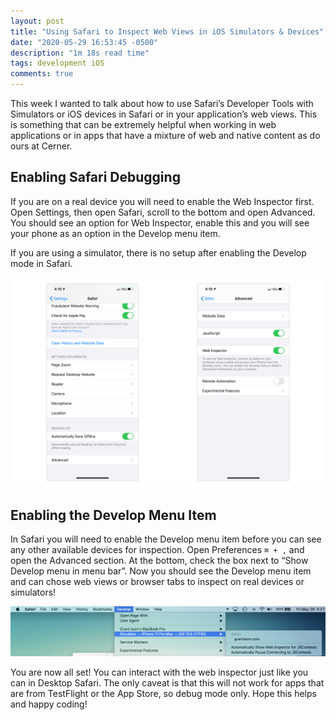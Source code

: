 ```yaml
---
layout: post
title: "Using Safari to Inspect Web Views in iOS Simulators & Devices"
date: "2020-05-29 16:53:45 -0500"
description: "1m 18s read time"
tags: development iOS
comments: true
---
```

<!-- #personal/blogs -->

This week I wanted to talk about how to use Safari’s Developer Tools with Simulators or iOS devices in Safari or in your application’s web views. This is something that can be extremely helpful when working in web applications or in apps that have a mixture of web and native content as do ours at Cerner.

## Enabling Safari Debugging
If you are on a real device you will need to enable the Web Inspector first. Open Settings, then open Safari, scroll to the bottom and open Advanced. You should see an option for Web Inspector, enable this and you will see your phone as an option in the Develop menu item.

If you are using a simulator, there is no setup after enabling the Develop mode in Safari.

![Safari Settings](/images/safari_settings.png)

## Enabling the Develop Menu Item
In Safari you will need to enable the Develop menu item before you can see any other available devices for inspection. Open Preferences `⌘ + ,` and open the Advanced section. At the bottom, check the box next to “Show Develop menu in menu bar”. Now you should see the Develop menu item and can chose web views or browser tabs to inspect on real devices or simulators!

![Develop Menu](/images/develop_menu.png)

You are now all set! You can interact with the web inspector just like you can in Desktop Safari. The only caveat is that this will not work for apps that are from TestFlight or the App Store, so debug mode only. Hope this helps and happy coding!

